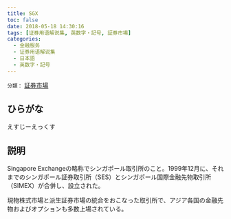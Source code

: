 ```yaml
---
title: SGX
toc: false
date: 2018-05-18 14:30:16
tags: [证券用语解说集, 英数字・記号, 証券市場]
categories:
  - 金融服务
  - 证券用语解说集
  - 日本語
  - 英数字・記号
---
```


`分類：` [証券市場](/tags/証券市場/)

## ひらがな

えすじーえっくす

## 説明

Singapore Exchangeの略称でシンガポール取引所のこと。1999年12月に、それまでのシンガポール証券取引所（SES）とシンガポール国際金融先物取引所（SIMEX）が合併し、設立された。

現物株式市場と派生証券市場の統合をおこなった取引所で、アジア各国の金融先物およびオプションも多数上場されている。
